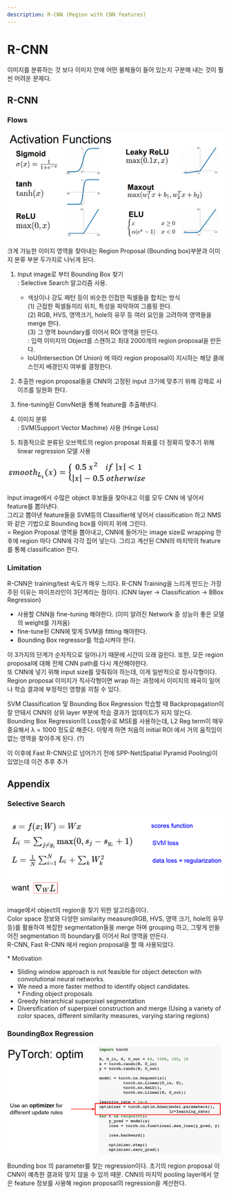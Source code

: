```yaml
---
description: R-CNN (Region with CNN features)
---
```


# R-CNN

이미지를 분류하는 것 보다 이미지 안에 어떤 물체들이 들어 있는지 구분해 내는 것이 훨씬 어려운 문제다.

## R-CNN

### Flows

![Flow](../.gitbook/assets/image%20%28144%29.png)

크게 가능한 이미지 영역을 찾아내는 Region Proposal \(Bounding box\)부분과 이미지 분류 부분 두가지로 나뉘게 된다.  
1. Input image로 부터 Bounding Box 찾기   
 : Selective Search 알고리즘 사용.  
     - 색상이나 강도 패턴 등이 비슷한 인접한 픽셀들을 합치는 방식  
     \(1\) 근접한 픽셀들끼리 위치, 특성을 파악하여 그룹핑 한다.  
     \(2\) RGB, HVS, 영역크기, hole의 유무 등 여러 요인을 고려하여 영역들을 merge 한다.  
     \(3\) 그 영역  boundary를 이어서 ROI 영역을 만든다.  
 : 입력 이미지의 Object를 스캔하고 최대 2000개의 region proposal을 만든다.  
    - IoU\(Intersection Of Union\) 에 따라 region proposal이 지시하는 해당 클래스인지 배경인지 여부를 결정한다.  
  
2. 추출한 region proposal들을 CNN의 고정된 input 크기에 맞추기 위해 강제로 사이즈를 일원화 한다.  
  
3. fine-tuning된 ConvNet을 통해 feature를 추출해낸다.  
  
4. 이미지 분류  
 : SVM\(Support Vector Machine\) 사용 \(Hinge Loss\)  
  
5. 최종적으로 분류된 오브젝트의 region proposal  좌표를 더 정확히 맞추기 위해 linear regression 모델 사용

![](../.gitbook/assets/image%20%2865%29.png)

 Input image에서 수많은 object 후보들을 찾아내고 이를 모두 CNN 에 넣어서 feature를 뽑아낸다.  
그리고 뽑아낸 feature들을 SVM등의 Classifier에 넣어서 classification 하고 NMS와 같은 기법으로 Bounding box를 이미지 위에 그린다.  
= Region Proposal 영역을 뽑아내고, CNN에 들어가는 image size로 wrapping 한 후에 region 마다 CNN에 각각 집어 넣는다. 그리고 계산된 CNN의 마지막의 feature를 통해 classification 한다.

### Limitation

R-CNN은 training/test 속도가 매우 느리다. R-CNN Training을 느리게 만드는 가장 주된 이유는 파이프라인이 3단계라는 점이다. \(CNN layer -&gt; Classification -&gt; BBox Regression\)

* 사용할 CNN을 fine-tuning 해야한다. \(이미 알려진 Network 중 성능이 좋은 모델의 weight를 가져옴\)
* fine-tune된 CNN에 맞게 SVM을 fitting 해야한다.
* Bounding Box regressor를 학습시켜야 한다.

  
이 3가지의 단계가 순차적으로 일어나기 때문에 시간이 오래 걸린다. 또한, 모든 region proposal에 대해 전체 CNN path를 다시 계산해야한다.  
또 CNN에 넣기 위해 input size를 맞춰줘야 하는데, 이게 일반적으로 정사각형이다. Region proposal 이미지가 직사각형이면 wrap 하는 과정에서 이미지의 왜곡이 일어나 학습 결과에 부정적인 영향을 끼칠 수 있다.   
  
SVM Classification 및 Bounding Box Regression 학습할 때 Backpropagation이 잘 안돼서 CNN의 상위 layer 부분에 학습 결과가 업데이트가 되지 않는다.  
Bounding Box Regression의 Loss함수로 MSE를 사용하는데, L2 Reg term이 매우 중요해서 λ = 1000 정도로 해준다. 이렇게 하면 처음의 initial ROI 에서 거의 움직임이 없는 영역을 찾아주게 된다. \(?\)  
  
이 이후에 Fast R-CNN으로 넘어가기 전에 SPP-Net\(Spatial Pyramid Pooling\)이 있었는데 이건 추후 추가

## Appendix

### Selective Search

![](../.gitbook/assets/image%20%28251%29.png)

 image에서 object의 region을 찾기 위한 알고리즘이다.  
Color space 정보와 다양한 similarity measure\(RGB, HVS, 영역 크기, hole의 유무 등\)를 활용하여 복잡한 segmentation들을 merge 하며 grouping 하고, 그렇게 만들어진 segmentation 의 boundary를 이어서 RoI 영역을 만든다.  
R-CNN, Fast R-CNN 에서 region proposal을 할 때 사용되었다.  
  
\* Motivation  
   - Sliding window approach is not feasible for object detection with convolutional neural networks.  
   - We need a more faster method to identify object candidates.  
\* Finding object proposals  
   - Greedy hierarchical superpixel segmentation  
   - Diversification of superpixel construction and merge \(Using a variety of color spaces, different similarity measures, varying staring regions\)

### BoundingBox Regression

![](../.gitbook/assets/image%20%28159%29.png)

Bounding box 의 parameter를 찾는 regression이다. 초기의 region proposal 이 CNN이 예측한 결과와 맞지 않을 수 있끼 때문. CNN의 마지막 pooling layer에서 얻은 feature 정보를 사용해 region proposal의 regression을 계산한다.

